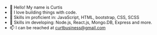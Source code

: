 - 👋 Hello! My name is Curtis
- 👀 I love building things with code.
- 🔨 Skills im proficient in: JavaScript, HTML, bootstrap, CSS, SCSS
- 🌱 Skills im developing: Node.js, React.js, Mongo.DB, Express and more.
- 📫 I can be reached at curtbusiness@gmail.com

<!---
cemrath/cemrath is a ✨ special ✨ repository because its `README.md` (this file) appears on your GitHub profile.
You can click the Preview link to take a look at your changes.
--->
